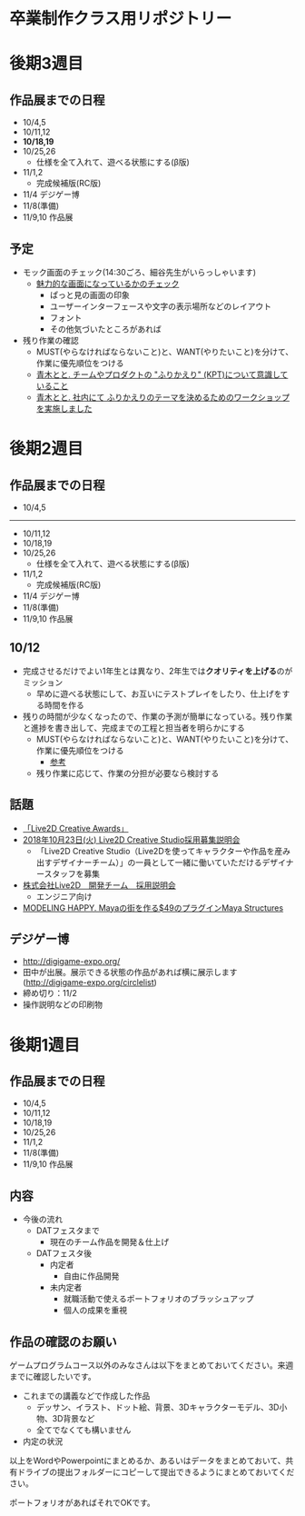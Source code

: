 # 卒業制作クラス用リポジトリー

# 後期3週目
## 作品展までの日程
- 10/4,5
- 10/11,12
- **10/18,19**
- 10/25,26
  - 仕様を全て入れて、遊べる状態にする(β版)
- 11/1,2
  - 完成候補版(RC版)
- 11/4 デジゲー博
- 11/8(準備)
- 11/9,10 作品展

## 予定
- モック画面のチェック(14:30ごろ、細谷先生がいらっしゃいます)
  - [魅力的な画面になっているかのチェック](https://docs.google.com/presentation/d/1BJ7N1UnUoIpnIqhIgdnRRvX2D2SuWrgeYz3j7OFkX_g/edit?usp=sharing)
    - ぱっと見の画面の印象
    - ユーザーインターフェースや文字の表示場所などのレイアウト
    - フォント
    - その他気づいたところがあれば
- 残り作業の確認
  - MUST(やらなければならないこと)と、WANT(やりたいこと)を分けて、作業に優先順位をつける
  - [青木とと. チームやプロダクトの "ふりかえり" (KPT)について意識していること](http://lycoris102.hatenablog.com/entry/2018/04/05/095125)
  - [青木とと. 社内にて ふりかえりのテーマを決めるためのワークショップを実施しました](http://lycoris102.hatenablog.com/entry/2018/08/03/084512)

# 後期2週目
## 作品展までの日程
- 10/4,5

---

- 10/11,12
- 10/18,19
- 10/25,26
  - 仕様を全て入れて、遊べる状態にする(β版)
- 11/1,2
  - 完成候補版(RC版)
- 11/4 デジゲー博
- 11/8(準備)
- 11/9,10 作品展

## 10/12
- 完成させるだけでよい1年生とは異なり、2年生では**クオリティを上げる**のがミッション
  - 早めに遊べる状態にして、お互いにテストプレイをしたり、仕上げをする時間を作る
- 残りの時間が少なくなったので、作業の予測が簡単になっている。残り作業と進捗を書き出して、完成までの工程と担当者を明らかにする
  - MUST(やらなければならないこと)と、WANT(やりたいこと)を分けて、作業に優先順位をつける
    - [参考](http://labs.kamimoto.biz/direction/organize-condition-demands-must-want.html)
  - 残り作業に応じて、作業の分担が必要なら検討する

## 話題
- [「Live2D Creative Awards」](http://www.live2d.com/ja/award2018?utm_source=Cubism+3+Editor+Download+JP&utm_campaign=389b2dca70-EMAIL_CAMPAIGN_2018_08_31_06_19_COPY_01&utm_medium=email&utm_term=0_2bb79c10a6-389b2dca70-17250555)
- [2018年10月23日(火) Live2D Creative Studio採用募集説明会](http://www.live2d.com/ja/news/cs_seminar_201810?utm_source=Cubism+3+Editor+Download+JP&utm_campaign=389b2dca70-EMAIL_CAMPAIGN_2018_08_31_06_19_COPY_01&utm_medium=email&utm_term=0_2bb79c10a6-389b2dca70-17250555)
  - 「Live2D Creative Studio（Live2Dを使ってキャラクターや作品を産み出すデザイナーチーム）」の一員として一緒に働いていただけるデザイナースタッフを募集
- [株式会社Live2D　開発チーム　採用説明会](http://www.live2d.com/ja/news/dev_seminar_201810_and_12?utm_source=Cubism%203%20Editor%20Download%20JP&utm_campaign=389b2dca70-EMAIL_CAMPAIGN_2018_08_31_06_19_COPY_01&utm_medium=email&utm_term=0_2bb79c10a6-389b2dca70-17250555)
  - エンジニア向け
- [MODELING HAPPY. Mayaの街を作る$49のプラグインMaya Structures](https://modelinghappy.com/archives/13122)

## デジゲー博
- http://digigame-expo.org/
- 田中が出展。展示できる状態の作品があれば横に展示します(http://digigame-expo.org/circlelist)
- 締め切り：11/2
- 操作説明などの印刷物


# 後期1週目
## 作品展までの日程
- 10/4,5
- 10/11,12
- 10/18,19
- 10/25,26
- 11/1,2
- 11/8(準備)
- 11/9,10 作品展

## 内容
- 今後の流れ
  - DATフェスタまで
    - 現在のチーム作品を開発＆仕上げ
  - DATフェスタ後
    - 内定者
      - 自由に作品開発
    - 未内定者
      - 就職活動で使えるポートフォリオのブラッシュアップ
      - 個人の成果を重視

## 作品の確認のお願い
ゲームプログラムコース以外のみなさんは以下をまとめておいてください。来週までに確認したいです。

- これまでの講義などで作成した作品
  - デッサン、イラスト、ドット絵、背景、3Dキャラクターモデル、3D小物、3D背景など
  - 全てでなくても構いません
- 内定の状況

以上をWordやPowerpointにまとめるか、あるいはデータをまとめておいて、共有ドライブの提出フォルダーにコピーして提出できるようにまとめておいてください。

ポートフォリオがあればそれでOKです。

